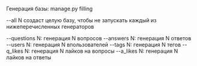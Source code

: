 Генерация базы:
manage.py filling

--all N создаст целую базу, чтобы не запускать каждый из нижеперечисленных генераторов

--questions N: генерация N вопросов
--answers N: генерация N ответов
--users N: генерация N впользователей
--tags N: генерация N тегов
--q_likes N: генерация N лайков на вопросы
--a_likes N: генерация N лайков на ответы
